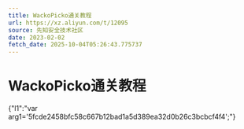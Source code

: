 ```yaml
---
title: WackoPicko通关教程
url: https://xz.aliyun.com/t/12095
source: 先知安全技术社区
date: 2023-02-02
fetch_date: 2025-10-04T05:26:43.775737
---
```


# WackoPicko通关教程

{"l1":"var arg1='5fcde2458bfc58c667b12bad1a5d389ea32d0b26c3bcbcf4f4';"}